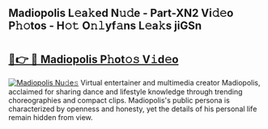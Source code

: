 ## Madiopolis L𝚎a𝚔ed N𝚞𝚍e - Part-XN2 Vi𝚍𝚎o P𝚑𝚘tos - H𝚘𝚝 O𝚗𝚕yf𝚊ns L𝚎a𝚔s jiGSn

# <h2><a href="http://kfdunr.oniu.top/?m=Madiopolis">🔗👉 🔴 Madiopolis P𝚑ot𝚘𝚜 V𝚒d𝚎o</a></h2>

[![Madiopolis Nu𝚍e𝚜](https://i.imgur.com/0qMVB7G.gif)](http://kfdunr.oniu.top/?m=Madiopolis)
Virtual entertainer and multimedia creator Madiopolis, acclaimed for sharing dance and lifestyle knowledge through trending choreographies and compact clips. Madiopolis's public persona is characterized by openness and honesty, yet the details of his personal life remain hidden from view.  
